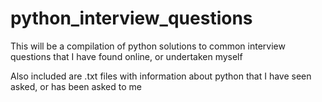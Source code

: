 # python_interview_questions

This will be a compilation of python solutions to common interview questions that I have found online, or undertaken myself

Also included are .txt files with information about python that I have seen asked, or has been asked to me
